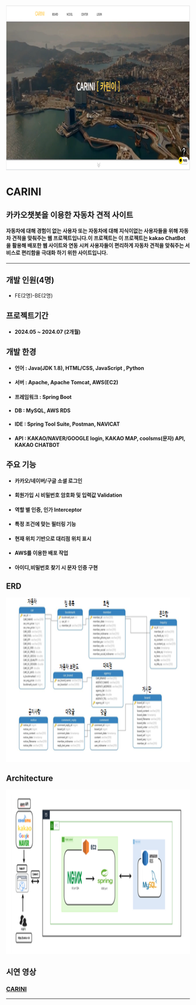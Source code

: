 <img src=CARINI.png width=850 height=450>    

# CARINI  
## 카카오챗봇을 이용한 자동차 견적 사이트
#### 자동차에 대해 경험이 없는 사용자 또는 자동차에 대해 지식이없는 사용자들을 위해 자동차 견적을 맞춰주는 웹 프로젝트입니다.이 프로젝트는 이 프로젝트는 kakao ChatBot을 활용해 배포한 웹 사이트와 연동 시켜 사용자들이 편리하게 자동차 견적을 맞춰주는 서비스로 편리함을 극대화 하기 위한 사이트입니다.   
---
## 개발 인원(4명)
* FE(2명)-BE(2명)   

## 프로젝트기간
* #### 2024.05 ~ 2024.07 (2개월)    

## 개발 한경   
* #### 언어 :        Java(JDK 1.8), HTML/CSS, JavaScript , Python
* #### 서버 :        Apache, Apache Tomcat, AWS(EC2)
* #### 프레임워크 : Spring Boot
* #### DB :          MySQL, AWS RDS 
* #### IDE :         Spring Tool Suite, Postman, NAVICAT  
* #### API :         KAKAO/NAVER/GOOGLE login, KAKAO MAP, coolsms(문자) API, KAKAO CHATBOT    

## 주요 기능   
* #### 카카오/네이버/구글 소셜 로그인
* #### 회원가입 시 비밀번호 암호화 및 입력값 Validation
* #### 역할 별 인증, 인가 Interceptor
* #### 특정 조건에 맞는 필터링 기능
* #### 현재 위치 기반으로 대리점 위치 표시
* #### AWS를 이용한 배포 작업
* #### 아이디,비밀번호 찾기 시 문자 인증 구현 

## ERD 
<img src=ERD.png width=850 height=450>    

## Architecture 
<img src=Architecture.png width=850 height=450>    


## 시연 영상
### [CARINI][github]  
---

 [github]: https://www.youtube.com/watch?v=cUUzv21YXpY
